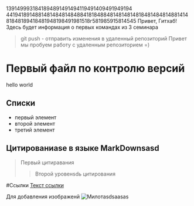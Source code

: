 1391499931841894891491494119491409491949194
4419418914881481484814848841818488481481481481848148481488141481848189418481948198491981518г581985915814545
Привет, Гитхаб! Здесь будет информация о первых командах из 3 семинара
> git push - отправить изменения в удаленный репозиторий 
Привет мы пробуем работу с удаленным репозиторием =)

#   Первый файл по контролю версий
hello world

## Списки

* первый элемент
* второй элемент 
* третий элемент

## Цитированиasе в языке MarkDownsasd
> Первый цитирaвания
>>Второй уровенsdь цитирования

#Ссылки 
[Текст ссылки](https://www.example.com)

Для добавления изображенй 
![Милота](0MPa8XOSn1w.jpg)sdsaasas